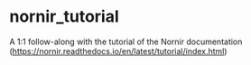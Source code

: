 # nornir_tutorial
A 1:1 follow-along with the tutorial of the Nornir documentation (https://nornir.readthedocs.io/en/latest/tutorial/index.html)
